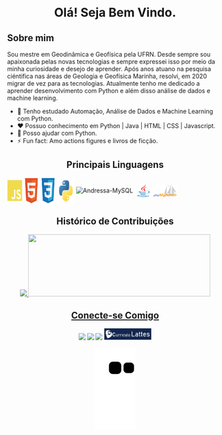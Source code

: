 

<h1 align="center"> Olá! Seja Bem Vindo.</h1>
<div style="display: inline_block">
  
## Sobre mim
Sou mestre em Geodinâmica e  Geofísica pela UFRN. Desde sempre sou apaixonada pelas novas tecnologias e sempre expressei isso por meio da minha curiosidade e desejo de aprender. Após anos atuano na pesquisa ciéntifica nas áreas de Geologia e Geofísica Marinha, resolvi, em 2020 migrar de vez para as tecnologias. Atualmente tenho me dedicado a aprender desenvolvimento com Python e além disso análise de dados e machine learning.

- :book: Tenho estudado Automação, Análise de Dados e Machine Learning com Python.
- :hearts: Possuo conhecimento em Python | Java | HTML | CSS | Javascript.
- 👯 Posso ajudar com Python.
- ⚡ Fun fact: Amo actions figures e livros de ficção.

<h2 align="center"> Principais Linguagens</h2>
  <img align="center" alt="Andressa-Js" height="50" width="35" src="https://raw.githubusercontent.com/devicons/devicon/master/icons/javascript/javascript-plain.svg">
  <img align="center" alt="Andressa-HTML" height="60" width="35" src="https://raw.githubusercontent.com/devicons/devicon/master/icons/html5/html5-original.svg">
  <img align="center" alt="Andressa-CSS" height="60" width="35" src="https://raw.githubusercontent.com/devicons/devicon/master/icons/css3/css3-original.svg">
  <img align="center" alt="Andressa-Python" height="60" width="40" src="https://raw.githubusercontent.com/devicons/devicon/master/icons/python/python-original.svg">
  <img align="center" alt="Andressa-MySQL" height="80" width="50" src="https://cdn.jsdelivr.net/gh/devicons/devicon/icons/mysql/mysql-original-wordmark.svg">
  <img align="center" alt="Andressa-java" height="30" width="40" src="https://raw.githubusercontent.com/devicons/devicon/master/icons/java/java-original.svg"> 
  <img align="center" alt="Andressa-phpMyAdmin" height="30" width="55" src="phpmyadmin_red.png">
</div>

<h2 align="center"> Histórico de Contribuições</h2>
<div align="center">
  <a href="https://github.com/AndressaLF">
  <img height="146em" src="https://github-readme-stats.vercel.app/api?username=AndressaLF&hide_border=true&show_icons=true&theme=chartreuse-dark&include_all_commits=true&count_private=true"/>
  <img height="145em" width="425" src="https://github-readme-stats.vercel.app/api/top-langs/?username=AndressaLF&hide_border=true&include_all_commits=true&count_private=true&layout=compact&langs_count=8&theme=chartreuse-dark"/><br>
</div>


<h2 align="center">Conecte-se Comigo</h2>
<div align="center"> 
  <a href = "https://twitter.com/andr3ssalf"><img src="https://img.shields.io/badge/Twitter-1DA1F2?style=for-the-badge&logo=twitter&logoColor=white" target="_blank"></a>
  <a href = "andressalimaferreira@gmail.com"><img src="https://img.shields.io/badge/Gmail-D14836?style=for-the-badge&logo=gmail&logoColor=white" target="_blank"></a>
  <a href="https://www.linkedin.com/in/andressalf/" target="_blank"><img src="https://img.shields.io/badge/-LinkedIn-%230077B5?style=for-the-badge&logo=linkedin&logoColor=white" target="_blank"></a>
  <a href="http://lattes.cnpq.br/6867139471633758"><img src="logo_novo2.jpg" width="111" height="28"></a>
  
   ![Snake animation](https://github.com/AndressaLF/AndressaLF/blob/output/github-contribution-grid-snake.svg)
  
</div>
